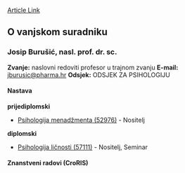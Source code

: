 [Article Link](https://www.fhs.hr/djelatnik/josip.burusic)

## O vanjskom suradniku
###  Josip Burušić, nasl. prof. dr. sc. 
**Zvanje:**
naslovni redoviti profesor u trajnom zvanju 
**E-mail:**
[jburusic@pharma.hr](javascript:startMail\('owehfhpvc@nuze.neu'\);)
**Odsjek:**
ODSJEK ZA PSIHOLOGIJU 
#### Nastava
**prijediplomski**
  * [Psihologija menadžmenta (52976)](https://www.fhs.hr/predmet/psimen) - Nositelj


**diplomski**
  * [Psihologija ličnosti (57111)](https://www.fhs.hr/predmet/psilic) - Nositelj, Seminar


#### Znanstveni radovi (CroRIS)
